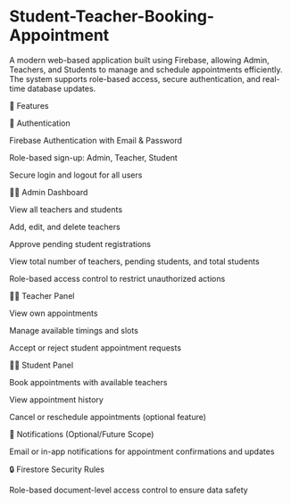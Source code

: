 # Student-Teacher-Booking-Appointment
A modern web-based application built using Firebase, allowing Admin, Teachers, and Students to manage and schedule appointments efficiently.
The system supports role-based access, secure authentication, and real-time database updates.

🌟 Features

🔐 Authentication

Firebase Authentication with Email & Password

Role-based sign-up: Admin, Teacher, Student

Secure login and logout for all users


🧑‍💻 Admin Dashboard

View all teachers and students

Add, edit, and delete teachers

Approve pending student registrations

View total number of teachers, pending students, and total students

Role-based access control to restrict unauthorized actions

👨‍🏫 Teacher Panel

View own appointments

Manage available timings and slots

Accept or reject student appointment requests

👩‍🎓 Student Panel

Book appointments with available teachers

View appointment history

Cancel or reschedule appointments (optional feature)

🔔 Notifications (Optional/Future Scope)

Email or in-app notifications for appointment confirmations and updates

🔒 Firestore Security Rules

Role-based document-level access control to ensure data safety
